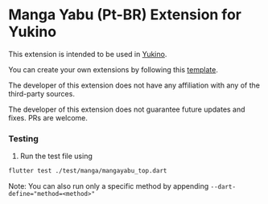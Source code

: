 # Manga Yabu (Pt-BR) Extension for Yukino

This extension is intended to be used in [Yukino](https://github.com/yukino-app/yukino).

You can create your own extensions by following this [template](https://github.com/yukino-app/extensions-template).

The developer of this extension does not have any affiliation with any of the third-party sources.

The developer of this extension does not guarantee future updates and fixes. PRs are welcome.

### Testing

1. Run the test file using

```bash
flutter test ./test/manga/mangayabu_top.dart
```

Note: You can also run only a specific method by appending `--dart-define="method=<method>"`
